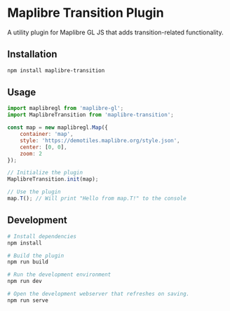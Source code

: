 # Maplibre Transition Plugin

A utility plugin for Maplibre GL JS that adds transition-related functionality.

## Installation

```bash
npm install maplibre-transition
```

## Usage

```javascript
import maplibregl from 'maplibre-gl';
import MaplibreTransition from 'maplibre-transition';

const map = new maplibregl.Map({
    container: 'map',
    style: 'https://demotiles.maplibre.org/style.json',
    center: [0, 0],
    zoom: 2
});

// Initialize the plugin
MaplibreTransition.init(map);

// Use the plugin
map.T(); // Will print "Hello from map.T!" to the console
```

## Development

```bash
# Install dependencies
npm install

# Build the plugin
npm run build

# Run the development environment
npm run dev

# Open the development webserver that refreshes on saving.
npm run serve
``` 
